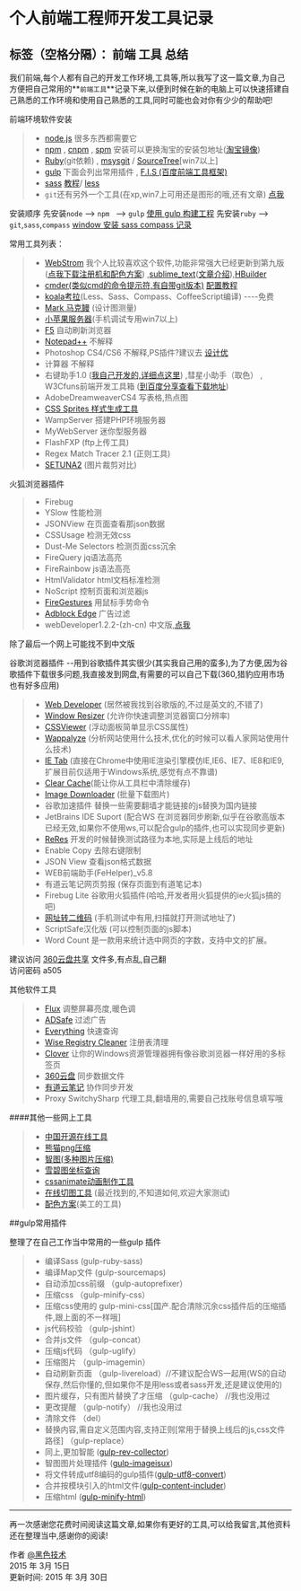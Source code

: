 # 个人前端工程师开发工具记录

标签（空格分隔）： 前端 工具 总结
------
我们前端,每个人都有自己的开发工作环境,工具等,所以我写了这一篇文章,为自己方便把自己常用的**`前端工具`**记录下来,以便到时候在新的电脑上可以快速搭建自己熟悉的工作环境和使用自己熟悉的工具,同时可能也会对你有少少的帮助吧!

前端环境软件安装
> *  [node.js][1]  很多东西都需要它
> *  [npm][2] , [cnpm][3] , [spm][4] 安装可以更换淘宝的安装包地址([淘宝镜像][5])
> *  [Ruby][6](git依赖) , [msysgit][7] / [SourceTree][8][win7以上]
> *  [gulp][9] 下面会列出常用插件 , [ F.I.S (百度前端工具框架)][10]
> *  [sass][11] [教程][12]/ [less][13]
> * `git`还有另外一个工具(在xp,win7上可用还是图形的哦,还有文章) [点我][14]

安装顺序
先安装`node` --> `npm ` --> `gulp` 
[使用 gulp 构建工程][15]
先安装`ruby` --> `git`,`sass`,`compass`
[window 安装 sass compass 记录][16]

常用工具列表：

> * [WebStrom][17]  我个人比较喜欢这个软件,功能非常强大已经更新到第九版([点我下载注册机和配色方案][18]) ,[sublime_text][19]([文章介绍][20]),[HBuilder][21]
> * [cmder(类似cmd的命令提示符,有自带git版本)][22]  [配置教程][23]
> * [koala考拉][24](Less、Sass、Compass、CoffeeScript编译) ----免费
> * [Mark 马克鳗][25] (设计图测量) 
> * [小苹果服务器][26](手机调试专用win7以上)
> * [F5][27] 自动刷新浏览器
> * [Notepad++][28] 不解释
> * Photoshop CS4/CS6 不解释,PS插件?建议去 [设计优][29]
> * 计算器 不解释
> * 右键助手1.0 ([我自己开发的,详细点这里][30]) ,彗星小助手（取色） , W3Cfuns前端开发工具箱 ([到百度分享查看下载地址][31])
> * AdobeDreamweaverCS4 写表格,热点图
> * [CSS Sprites 样式生成工具][32]
> * WampServer 搭建PHP环境服务器
> * MyWebServer 迷你型服务器
> * FlashFXP (ftp上传工具)
> * Regex Match Tracer 2.1 (正则工具)
> * [SETUNA2][33] (图片裁剪对比)

火狐浏览器插件 
> * Firebug 
> * YSlow 性能检测
> * JSONView 在页面查看那json数据
> * CSSUsage 检测无效css
> * Dust-Me Selectors 检测页面css沉余
> * FireQuery jq语法高亮
> * FireRainbow js语法高亮
> * HtmlValidator html文档标准检测
> * NoScript 控制页面和浏览器js
> * [FireGestures][34] 用鼠标手势命令
> * [Adblock Edge][35] 广告过滤
> * webDeveloper1.2.2-(zh-cn) 中文版,[点我][36]

除了最后一个网上可能找不到中文版

谷歌浏览器插件 --用到谷歌插件其实很少(其实我自己用的蛮多),为了方便,因为谷歌插件下载很多问题,我直接发到网盘,有需要的可以自己下载(360,猎豹应用市场也有好多应用)
> * [Web Developer][37] (居然被我找到谷歌版的,不过是英文的,不错了)
> * [Window Resizer][38] (允许你快速调整浏览器窗口分辨率)
> * [CSSViewer][39] (浮动面板简单显示CSS属性)
> * [Wappalyze][40] (分析网站使用什么技术,优化的时候可以看人家网站使用什么技术)
> * [IE Tab][41] (直接在Chrome中使用IE渲染引擎模仿IE,IE6、IE7、IE8和IE9,扩展目前仅适用于Windows系统,感觉有点不靠谱)
> * [Clear Cache][42](能让你从工具栏中清除缓存)
> * [Image Downloader][43] (批量下载图片)
> * 谷歌加速插件 替换一些需要翻墙才能链接的js替换为国内链接
> * JetBrains IDE Suport (配合WS 在浏览器同步刷新,似乎在谷歌高版本已经无效,如果你不使用ws,可以配合gulp的插件,也可以实现同步更新)
> * [ReRes][44] 开发的时候替换测试路径为本地,实际是上线后的地址
> * Enable Copy 去除右键限制
> * JSON View 查看json格式数据
> * WEB前端助手(FeHelper)_v5.8 
> * 有道云笔记网页剪报 (保存页面到有道笔记本)
> * Firebug Lite 谷歌用火狐插件(哈哈,开发者用火狐提供的ie火狐js搞的吧)
> * [网址转二维码][45] (手机测试中有用,扫描就打开测试地址了)
> * ScriptSafe汉化版 (可以控制页面的js脚本)
> * Word Count 是一款用来统计选中网页的字数，支持中文的扩展。

建议访问 [360云盘共享][46] 文件多,有点乱,自己翻  
访问密码 a505

其他软件工具
> * [Flux][47] 调整屏幕亮度,暖色调
> * [ADSafe][48] 过滤广告
> * [Everything][49] 快速查询
> * [Wise Registry Cleaner][50] 注册表清理
> * [Clover][51] 让你的Windows资源管理器拥有像谷歌浏览器一样好用的多标签页
> * [360云盘][52] 同步数据文件
> * [有道云笔记][53] 协作同步开发
> * Proxy SwitchySharp 代理工具,翻墙用的,需要自己找账号信息填写哦

####其他一些网上工具
> * [中国开源在线工具][54]
> * [熊猫png压缩][55]
> * [智图(多种图片压缩)][56]
> * [雪碧图坐标查询][57]
> * [cssanimate动画制作工具][58]
> * [在线切图工具][59] (最近找到的,不知道如何,欢迎大家测试)
> * [配色方案][60](美工的工具)

##gulp常用插件

整理了在自己工作当中常用的一些gulp 插件
> * 编译Sass (gulp-ruby-sass)
> * 编译Map文件          (gulp-sourcemaps)
> * 自动添加css前缀            （gulp-autoprefixer）
> * 压缩css                    （gulp-minify-css）
> * 压缩css使用的                gulp-mini-css[国产.配合清除沉余css插件后的压缩插件,跟上面的不一样哦] 
> * js代码校验                  （gulp-jshint）
> * 合并js文件                  （gulp-concat）
> * 压缩js代码                  （gulp-uglify）
> * 压缩图片                    （gulp-imagemin）
> * 自动刷新页面                 （gulp-livereload）//不建议配合WS一起用(WS的自动保存,然后你懂的,但如果你不是用less或者sass开发,还是建议使用的)
> * 图片缓存，只有图片替换了才压缩  （gulp-cache） //我也没用过
> * 更改提醒                    （gulp-notify） //我也没用过
> * 清除文件                    （del）
> * 替换内容,需自定义范围内容,支持正则[常用于替换上线后的js,css文件路径]                    （gulp-replace）
> * 同上,更加智能 ([gulp-rev-collector][61])
> * 智图图片处理插件     ([gulp-imageisux][62])
> * 将文件转成utf8编码的gulp插件([gulp-utf8-convert][63])
> * 合并按模块引入的html文件([gulp-content-includer][64])
> * 压缩html ([gulp-minify-html][65])

------

再一次感谢您花费时间阅读这篇文章,如果你有更好的工具,可以给我留言,其他资料还在整理当中,感谢你的阅读!

作者 [@黑色技术][66]     
2015 年 3月 15日    
更新时间: 2015 年 3月 30日


  [1]: https://nodejs.org/download/
  [2]: https://www.npmjs.com/
  [3]: https://cnpmjs.org/
  [4]: http://docs.spmjs.org/doc/
  [5]: http://npm.taobao.org/
  [6]: https://www.ruby-lang.org/zh_cn/downloads/
  [7]: https://msysgit.github.io/
  [8]: http://www.sourcetreeapp.com/
  [9]: http://gulpjs.com/
  [10]: http://fis.baidu.com/
  [11]: http://www.w3cplus.com/sassguide/install.html
  [12]: http://www.w3cplus.com/sassguide/
  [13]: http://lesscss.net/
  [14]: http://backlogtool.com/git-guide/tw/intro/intro1_1.html
  [15]: http://www.u396.com/getting-started-with-gulp.html
  [16]: http://www.cnblogs.com/yyman001/p/install_sass_compass_for_window.html
  [17]: https://www.jetbrains.com/webstorm/
  [18]: http://pan.baidu.com/s/1iVZ20#path=%252Fwebstorm
  [19]: http://www.sublimetext.com/
  [20]: http://www.codeceo.com/article/sublime-text-usage.html
  [21]: http://www.dcloud.io/
  [22]: http://bliker.github.io/cmder/
  [23]: http://bg.biedalian.com/2014/09/11/cmder.html
  [24]: http://koala-app.com/index-zh.html
  [25]: http://www.getmarkman.com/
  [26]: http://www.xbole.com/
  [27]: http://getf5.com/
  [28]: http://notepad-plus-plus.org/
  [29]: http://www.uisdc.com/
  [30]: https://www.zybuluo.com/yyman001/note/78390
  [31]: http://pan.baidu.com/s/1pJFmnAN
  [32]: http://www.cssforest.org/blog/index.php?id=129
  [33]: http://www.clearunit.com/clearup/setuna2/
  [34]: http://www.xuldev.org/firegestures/
  [35]: https://bitbucket.org/adstomper/adblockedge/downloads
  [36]: http://pan.baidu.com/s/1pJFmnAN#path=%252F%25E5%2589%258D%25E7%25AB%25AF%25E5%25B7%25A5%25E5%2585%25B7%252F%25E7%2581%25AB%25E7%258B%2590%25E6%258F%2592%25E4%25BB%25B6
  [37]: https://chrome.google.com/webstore/detail/web-developer/bfbameneiokkgbdmiekhjnmfkcnldhhm
  [38]: https://chrome.google.com/webstore/detail/window-resizer/kkelicaakdanhinjdeammmilcgefonfh?hl=en%20
  [39]: https://chrome.google.com/webstore/detail/cssviewer/ggfgijbpiheegefliciemofobhmofgce?hl=en
  [40]: https://chrome.google.com/webstore/detail/wappalyzer/gppongmhjkpfnbhagpmjfkannfbllamg?hl=en%20
  [41]: https://chrome.google.com/webstore/detail/ie-tab/hehijbfgiekmjfkfjpbkbammjbdenadd?hl=en%20
  [42]: https://chrome.google.com/webstore/detail/clear-cache/cppjkneekbjaeellbfkmgnhonkkjfpdn?hl=en%20
  [43]: https://chrome.google.com/webstore/detail/image-downloader/cnpniohnfphhjihaiiggeabnkjhpaldj%20
  [44]: https://github.com/hanan198501/ReRes
  [45]: https://chrome.google.com/webstore/detail/%E4%BA%8C%E7%BB%B4%E7%A0%81%E7%94%9F%E6%88%90%E5%99%A8/ajaomcmkalmeeahjfdklkcjbljhbokjl?utm_source=chrome-ntp-icon
  [46]: http://yunpan.cn/cZdfChwFmEpYF
  [47]: http://www.iplaysoft.com/flux.html
  [48]: http://www.ad-safe.com/
  [49]: http://www.voidtools.com/
  [50]: http://www.wisecleaner.com/download.html
  [51]: http://clover.softonic.cn/
  [52]: http://yunpan.360.cn/
  [53]: http://note.youdao.com/
  [54]: http://tool.oschina.net/
  [55]: https://tinypng.com/
  [56]: http://image.tencent.com/
  [57]: http://www.spritecow.com/
  [58]: http://cssanimate.com/
  [59]: http://card.qdsay.com/
  [60]: http://card.qdsay.com/
  [61]: https://github.com/shonny-ua/gulp-rev-collector
  [62]: https://www.npmjs.com/package/gulp-imageisux
  [63]: http://segmentfault.com/blog/paopao/1190000000763005
  [64]: http://segmentfault.com/blog/paopao/1190000001500298
  [65]: https://www.npmjs.com/package/gulp-minify-html
  [66]: http://weibo.com/yyman001